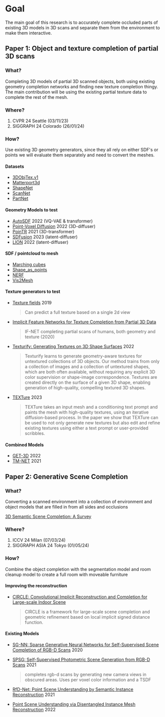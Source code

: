 # Goal

The main goal of this research is to accurately complete occluded parts of existing 3D models in 3D scans and separate them from the environment to make them interactive.


## Paper 1: Object and texture completion of partial 3D scans

### What?
Completing 3D models of partial 3D scanned objects, both using existing geometry completion networks and finding new texture completion thingy. The main contribution will be using the existing partial texture data to complete the rest of the mesh.

### Where?
1) CVPR 24 Seattle (03/11/23)
2) SIGGRAPH 24 Colorado (26/01/24)

### How?
Use existing 3D geometry generators, since they all rely on either SDF's or points we will evaluate them separately and need to convert the meshes.

#### Datasets
- [3DObjTex.v1](https://cvi2.uni.lu/sharp2022/challenge1/)
- [Matterport3d](https://niessner.github.io/Matterport/)
- [ShapeNet](https://shapenet.org/)
- [ScanNet](http://www.scan-net.org/)
- [PartNet](https://partnet.cs.stanford.edu/)

#### Geometry Models to test
- [AutoSDF](https://github.com/yccyenchicheng/AutoSDF) 2022 (VQ-VAE & transformer)
- [Point-Voxel Diffusion](https://github.com/alexzhou907/PVD) 2022 (3D-diffuser)
- [PoinTR](https://github.com/yuxumin/PoinTr) 2021 (3D-transformer)
- [SDFusion](https://github.com/yccyenchicheng/SDFusion) 2023 (latent-diffuser)
- [LION](https://github.com/IGLICT/TM-NET) 2022 (latent-diffuser)

#### SDF / pointcloud to mesh
- [Marching cubes]()
- [Shape_as_points](https://github.com/autonomousvision/shape_as_points)
- [NERF]()
- [Vis2Mesh](https://github.com/gdaosu/vis2mesh)

#### Texture generators to test
- [Texture fields](https://github.com/autonomousvision/texture_fields) 2019 
    > Can predict a full texture based on a single 2d view
- [Implicit Feature Networks for Texture Completion from Partial 3D Data](https://github.com/jchibane/if-net_texture)
    > IF-NET completing partial scans of humans, both geometry and texture (2020)
- [Texturify: Generating Textures on 3D Shape Surfaces](https://nihalsid.github.io/texturify/) 2022
    > Texturify learns to generate geometry-aware textures for untextured collections of 3D objects. Our method trains from only a collection of images and a collection of untextured shapes, which are both often available, without requiring any explicit 3D color supervision or shape-image correspondence. Textures are created directly on the surface of a given 3D shape, enabling generation of high-quality, compelling textured 3D shapes.
- [TEXTure](https://github.com/TEXTurePaper/TEXTurePaper) 2023
    > TEXTure takes an input mesh and a conditioning text prompt and paints the mesh with high-quality textures, using an iterative diffusion-based process. In the paper we show that TEXTure can be used to not only generate new textures but also edit and refine existing textures using either a text prompt or user-provided scribbles.

#### Combined Models
- [GET-3D](https://github.com/nv-tlabs/GET3D) 2022
- [TM-NET](https://github.com/IGLICT/TM-NET) 2021


## Paper 2:  Generative Scene Completion

### What?
Converting a scanned environment into a collection of environment and object models that are filled in from all sides and occlusions

[3D Semantic Scene Completion: A Survey](https://doi.org/10.1007/s11263-021-01504-5)

### Where?
1) ICCV 24 Milan (07/03/24)
2) SIGGRAPH ASIA 24 Tokyo (01/05/24)

### How?
Combine the object completion with the segmentation model and room cleanup model to create a full room with moveable furniture

#### Improving the reconstruction
- [CIRCLE: Convolutional Implicit Reconstruction and Completion for Large-scale Indoor Scene](https://github.com/otakuxiang/circle)
    > CIRCLE is a framework for large-scale scene completion and geometric refinement based on local implicit signed distance function.

#### Existing Models

- [SG-NN: Sparse Generative Neural Networks for Self-Supervised Scene Completion of RGB-D Scans](https://github.com/angeladai/sgnn) 2020

- [SPSG: Self-Supervised Photometric Scene Generation from RGB-D Scans](https://github.com/angeladai/spsg) 2021
    > completes rgb-d scans by generating new camera views in obscured areas.
    > Uses per voxel color information and a TSDF

- [RfD-Net: Point Scene Understanding by Semantic Instance Reconstruction](https://github.com/GAP-LAB-CUHK-SZ/RfDNet) 2021

- [Point Scene Understanding via Disentangled Instance Mesh Reconstruction](https://github.com/ashawkey/dimr) 2022